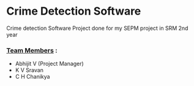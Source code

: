 # Crime Detection Software
Crime detection Software Project done for my SEPM project in SRM 2nd year
### <ins>Team Members</ins> :
- Abhijit V (Project Manager)
- K V Sravan
- C H Chanikya
